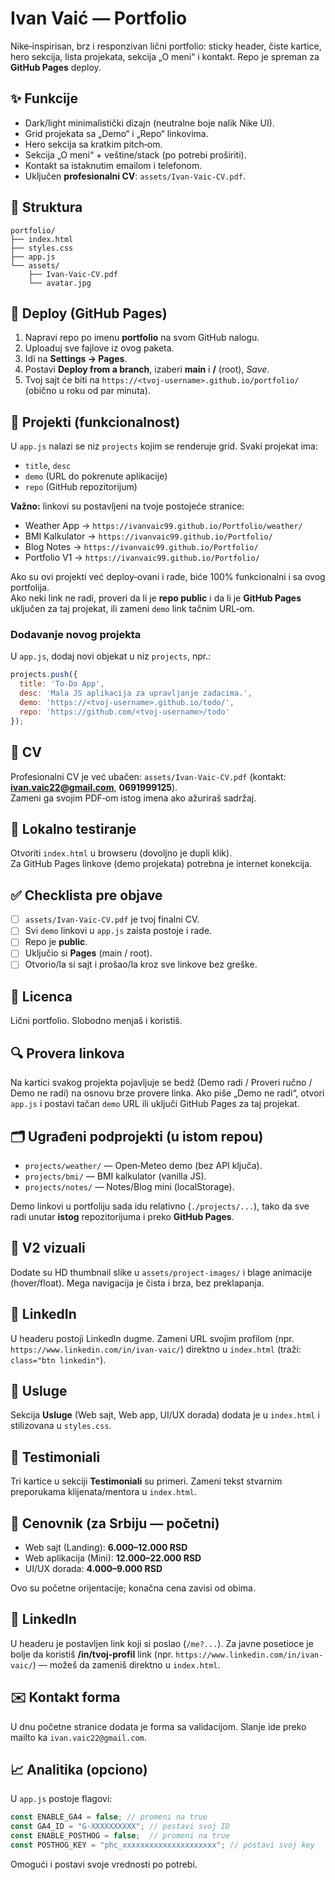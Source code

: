 
# Ivan Vaić — Portfolio

Nike‑inspirisan, brz i responzivan lični portfolio: sticky header, čiste kartice, hero sekcija, lista projekata, sekcija „O meni“ i kontakt.
Repo je spreman za **GitHub Pages** deploy.

## ✨ Funkcije
- Dark/light minimalistički dizajn (neutralne boje nalik Nike UI).
- Grid projekata sa „Demo“ i „Repo“ linkovima.
- Hero sekcija sa kratkim pitch‑om.
- Sekcija „O meni“ + veštine/stack (po potrebi proširiti).
- Kontakt sa istaknutim emailom i telefonom.
- Uključen **profesionalni CV**: `assets/Ivan-Vaic-CV.pdf`.

## 📁 Struktura
```
portfolio/
├── index.html
├── styles.css
├── app.js
└── assets/
    ├── Ivan-Vaic-CV.pdf
    └── avatar.jpg
```

## 🚀 Deploy (GitHub Pages)
1. Napravi repo po imenu **portfolio** na svom GitHub nalogu.
2. Uploaduj sve fajlove iz ovog paketa.
3. Idi na **Settings → Pages**.
4. Postavi **Deploy from a branch**, izaberi **main** i **/** (root), *Save*.
5. Tvoj sajt će biti na `https://<tvoj-username>.github.io/portfolio/` (obično u roku od par minuta).

## 🧩 Projekti (funkcionalnost)
U `app.js` nalazi se niz `projects` kojim se renderuje grid. Svaki projekat ima:
- `title`, `desc`
- `demo` (URL do pokrenute aplikacije)
- `repo` (GitHub repozitorijum)

**Važno:** linkovi su postavljeni na tvoje postojeće stranice:
- Weather App → `https://ivanvaic99.github.io/Portfolio/weather/`
- BMI Kalkulator → `https://ivanvaic99.github.io/Portfolio/`
- Blog Notes → `https://ivanvaic99.github.io/Portfolio/`
- Portfolio V1 → `https://ivanvaic99.github.io/Portfolio/`

Ako su ovi projekti već deploy‑ovani i rade, biće 100% funkcionalni i sa ovog portfolija.  
Ako neki link ne radi, proveri da li je **repo public** i da li je **GitHub Pages** uključen za taj projekat, ili zameni `demo` link tačnim URL‑om.

### Dodavanje novog projekta
U `app.js`, dodaj novi objekat u niz `projects`, npr.:
```js
projects.push({
  title: 'To‑Do App',
  desc: 'Mala JS aplikacija za upravljanje zadacima.',
  demo: 'https://<tvoj-username>.github.io/todo/',
  repo: 'https://github.com/<tvoj-username>/todo'
});
```

## 📝 CV
Profesionalni CV je već ubačen: `assets/Ivan-Vaic-CV.pdf` (kontakt: **ivan.vaic22@gmail.com**, **0691999125**).  
Zameni ga svojim PDF‑om istog imena ako ažuriraš sadržaj.

## 🔧 Lokalno testiranje
Otvoriti `index.html` u browseru (dovoljno je dupli klik).  
Za GitHub Pages linkove (demo projekata) potrebna je internet konekcija.

## ✅ Checklista pre objave
- [ ] `assets/Ivan-Vaic-CV.pdf` je tvoj finalni CV.
- [ ] Svi `demo` linkovi u `app.js` zaista postoje i rade.
- [ ] Repo je **public**.
- [ ] Uključio si **Pages** (main / root).
- [ ] Otvorio/la si sajt i prošao/la kroz sve linkove bez greške.

## 📄 Licenca
Lični portfolio. Slobodno menjaš i koristiš.

## 🔍 Provera linkova
Na kartici svakog projekta pojavljuje se bedž (Demo radi / Proveri ručno / Demo ne radi) na osnovu brze provere linka.
Ako piše „Demo ne radi“, otvori `app.js` i postavi tačan `demo` URL ili uključi GitHub Pages za taj projekat.


## 🗂 Ugrađeni podprojekti (u istom repou)
- `projects/weather/` — Open‑Meteo demo (bez API ključa).
- `projects/bmi/` — BMI kalkulator (vanilla JS).
- `projects/notes/` — Notes/Blog mini (localStorage).

Demo linkovi u portfoliju sada idu relativno (`./projects/...`), tako da sve radi unutar **istog** repozitorijuma i preko **GitHub Pages**.


## 🎨 V2 vizuali
Dodate su HD thumbnail slike u `assets/project-images/` i blage animacije (hover/float). Mega navigacija je čista i brza, bez preklapanja.

## 🔗 LinkedIn
U headeru postoji LinkedIn dugme. Zameni URL svojim profilom (npr. `https://www.linkedin.com/in/ivan-vaic/`) direktno u `index.html` (traži: `class="btn linkedin"`).

## 💼 Usluge
Sekcija **Usluge** (Web sajt, Web app, UI/UX dorada) dodata je u `index.html` i stilizovana u `styles.css`.

## 💬 Testimoniali
Tri kartice u sekciji **Testimoniali** su primeri. Zameni tekst stvarnim preporukama klijenata/mentora u `index.html`.

## 🧾 Cenovnik (za Srbiju — početni)
- Web sajt (Landing): **6.000–12.000 RSD**
- Web aplikacija (Mini): **12.000–22.000 RSD**
- UI/UX dorada: **4.000–9.000 RSD**

Ovo su početne orijentacije; konačna cena zavisi od obima.

## 🔗 LinkedIn
U headeru je postavljen link koji si poslao (`/me?...`). Za javne posetioce je bolje da koristiš **/in/tvoj‑profil** link (npr. `https://www.linkedin.com/in/ivan-vaic/`) — možeš da zameniš direktno u `index.html`.


## ✉️ Kontakt forma
U dnu početne stranice dodata je forma sa validacijom. Slanje ide preko mailto ka `ivan.vaic22@gmail.com`.

## 📈 Analitika (opciono)
U `app.js` postoje flagovi:
```js
const ENABLE_GA4 = false; // promeni na true
const GA4_ID = "G-XXXXXXXXXX"; // postavi svoj ID
const ENABLE_POSTHOG = false;  // promeni na true
const POSTHOG_KEY = "phc_xxxxxxxxxxxxxxxxxxxxx"; // postavi svoj key
```
Omogući i postavi svoje vrednosti po potrebi.
